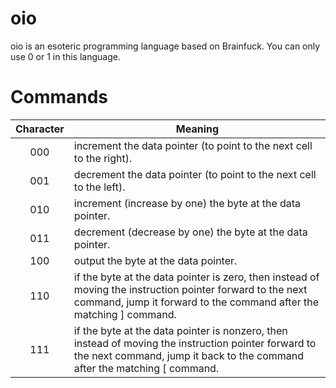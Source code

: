 # oio

oio is an esoteric programming language based on Brainfuck. You can only use 0 or 1 in this language.

# Commands

Character | Meaning
:-------: | -------
000       | increment the data pointer (to point to the next cell to the right).
001       | decrement the data pointer (to point to the next cell to the left).
010       | increment (increase by one) the byte at the data pointer.
011       | decrement (decrease by one) the byte at the data pointer.
100       | output the byte at the data pointer.
110       | if the byte at the data pointer is zero, then instead of moving the instruction pointer forward to the next command, jump it forward to the command after the matching ] command.
111       | if the byte at the data pointer is nonzero, then instead of moving the instruction pointer forward to the next command, jump it back to the command after the matching [ command.

<!-- 
101       | accept one byte of input, storing its value in the byte at the data pointer.
 -->
